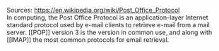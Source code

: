 Sources:
https://en.wikipedia.org/wiki/Post_Office_Protocol
\
In computing, the Post Office Protocol is an application-layer Internet standard protocol used by e-mail clients to retrieve e-mail from a mail server. [[POP]] version 3 is the version in common use, and along with [[IMAP]] the most common protocols for email retrieval.
